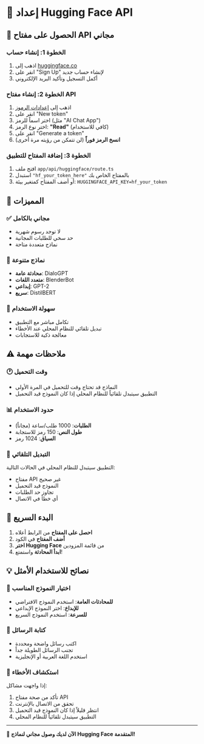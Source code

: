 # 🤗 إعداد Hugging Face API

## 🔑 الحصول على مفتاح API مجاني

### الخطوة 1: إنشاء حساب
1. اذهب إلى [huggingface.co](https://huggingface.co)
2. انقر على "Sign Up" لإنشاء حساب جديد
3. أكمل التسجيل وتأكيد البريد الإلكتروني

### الخطوة 2: إنشاء مفتاح API
1. اذهب إلى [إعدادات الرموز](https://huggingface.co/settings/tokens)
2. انقر على "New token"
3. اختر اسماً للرمز (مثل "AI Chat App")
4. اختر نوع الرمز: **"Read"** (كافي للاستخدام)
5. انقر على "Generate a token"
6. **انسخ الرمز فوراً** (لن تتمكن من رؤيته مرة أخرى)

### الخطوة 3: إضافة المفتاح للتطبيق
1. افتح ملف `app/api/huggingface/route.ts`
2. استبدل `"hf_your_token_here"` بالمفتاح الخاص بك
3. أو أضف المفتاح كمتغير بيئة: `HUGGINGFACE_API_KEY=hf_your_token`

## 🎯 المميزات

### ✅ **مجاني بالكامل**
- لا توجد رسوم شهرية
- حد سخي للطلبات المجانية
- نماذج متعددة متاحة

### 🤖 **نماذج متنوعة**
- **محادثة عامة**: DialoGPT
- **متعدد اللغات**: BlenderBot
- **إبداعي**: GPT-2
- **سريع**: DistilBERT

### 🔧 **سهولة الاستخدام**
- تكامل مباشر مع التطبيق
- تبديل تلقائي للنظام المحلي عند الأخطاء
- معالجة ذكية للاستجابات

## ⚠️ **ملاحظات مهمة**

### 🕐 **وقت التحميل**
- النماذج قد تحتاج وقت للتحميل في المرة الأولى
- التطبيق سيتبدل تلقائياً للنظام المحلي إذا كان النموذج قيد التحميل

### 📊 **حدود الاستخدام**
- **الطلبات**: 1000 طلب/ساعة (مجاناً)
- **طول النص**: 150 رمز للاستجابة
- **السياق**: 1024 رمز

### 🔄 **التبديل التلقائي**
التطبيق سيتبدل للنظام المحلي في الحالات التالية:
- مفتاح API غير صحيح
- النموذج قيد التحميل
- تجاوز حد الطلبات
- أي خطأ في الاتصال

## 🚀 **البدء السريع**

1. **احصل على المفتاح** من الرابط أعلاه
2. **أضف المفتاح** في الكود
3. **اختر Hugging Face** من قائمة المزودين
4. **ابدأ المحادثة** واستمتع!

## 💡 **نصائح للاستخدام الأمثل**

### 🎯 **اختيار النموذج المناسب**
- **للمحادثات العامة**: استخدم النموذج الافتراضي
- **للإبداع**: اختر النموذج الإبداعي
- **للسرعة**: استخدم النموذج السريع

### 📝 **كتابة الرسائل**
- اكتب رسائل واضحة ومحددة
- تجنب الرسائل الطويلة جداً
- استخدم اللغة العربية أو الإنجليزية

### 🔧 **استكشاف الأخطاء**
إذا واجهت مشاكل:
1. تأكد من صحة مفتاح API
2. تحقق من الاتصال بالإنترنت
3. انتظر قليلاً إذا كان النموذج قيد التحميل
4. التطبيق سيتبدل تلقائياً للنظام المحلي

---

**🎉 الآن لديك وصول مجاني لنماذج Hugging Face المتقدمة!**
